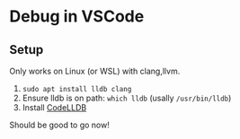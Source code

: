 # Debug in VSCode

## Setup

Only works on Linux (or WSL) with clang,llvm. 

1. `sudo apt install lldb clang`
2. Ensure lldb is on path: `which lldb` (usally `/usr/bin/lldb`)
3. Install [CodeLLDB](https://marketplace.visualstudio.com/items?itemName=vadimcn.vscode-lldb)

Should be good to go now!
